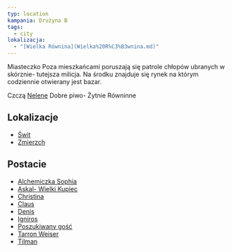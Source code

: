 ```yaml
---
typ: location
kampania: Drużyna B
tags:
  - city
lokalizacja:
  - "[Wielka Równina](Wielka%20R%C3%B3wnina.md)"
---
```

Miasteczko
Poza mieszkańcami poruszają się patrole chłopów ubranych w skórznie- tutejsza milicja. 
Na środku znajduje się rynek na którym codziennie otwierany jest bazar. 

Czczą [Nelene](../bogowie/Nelene.md)
Dobre piwo- Żytnie Równinne
## Lokalizacje
- [Świt](./%C5%9Awit.md)
- [Zmierzch](./Zmierzch.md)

## Postacie
- [Alchemiczka Sophia](../NPC/Alchemiczka%20Sophia.md)
- [Askal- Wielki Kupiec](../NPC/Askal-%20Wielki%20Kupiec.md)
- [Christina](../NPC/Christina.md)
- [Claus](../NPC/Claus.md)
- [Denis](../NPC/Denis.md)
- [Igniros](../NPC/Igniros.md)
- [Poszukiwany gość](../NPC/Poszukiwany%20go%C5%9B%C4%87.md)
- [Tarron Weiser](../NPC/Tarron%20Weiser.md)
- [Tilman](../NPC/Tilman.md)

